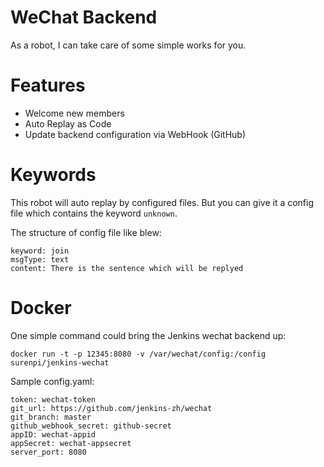 # WeChat Backend
As a robot, I can take care of some simple works for you.

# Features
* Welcome new members
* Auto Replay as Code
* Update backend configuration via WebHook (GitHub)

# Keywords
This robot will auto replay by configured files. But you can give it a config file which contains the keyword `unknown`.

The structure of config file like blew:
```
keyword: join
msgType: text
content: There is the sentence which will be replyed
```

# Docker
One simple command could bring the Jenkins wechat backend up:

`docker run -t -p 12345:8080 -v /var/wechat/config:/config surenpi/jenkins-wechat`

Sample config.yaml:

```
token: wechat-token
git_url: https://github.com/jenkins-zh/wechat
git_branch: master
github_webhook_secret: github-secret
appID: wechat-appid
appSecret: wechat-appsecret
server_port: 8080
```
